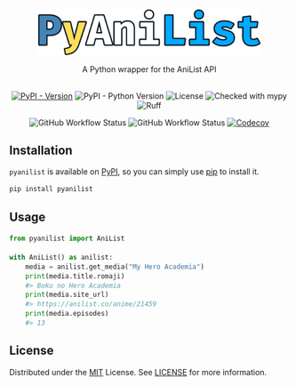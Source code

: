 <br/>
<p align="center">
  <a href="https://github.com/Ravencentric/pyanilist">
    <img src="https://raw.githubusercontent.com/Ravencentric/pyanilist/main/docs/assets/logo.png" alt="Logo" width="400">
  </a>
  <p align="center">
    A Python wrapper for the AniList API
    <br/>
    <br/>
  </p>
</p>

<p align="center">
<a href="https://pypi.org/project/pyanilist/"><img src="https://img.shields.io/pypi/v/pyanilist" alt="PyPI - Version" ></a>
<img src="https://img.shields.io/pypi/pyversions/pyanilist" alt="PyPI - Python Version">
<img src="https://img.shields.io/github/license/Ravencentric/pyanilist" alt="License">
<img src="https://www.mypy-lang.org/static/mypy_badge.svg" alt="Checked with mypy">
<img src="https://img.shields.io/endpoint?url=https://raw.githubusercontent.com/astral-sh/ruff/main/assets/badge/v2.json" alt="Ruff">
</p>

<p align="center">
<img src="https://img.shields.io/github/actions/workflow/status/Ravencentric/pyanilist/release.yml?" alt="GitHub Workflow Status">
<img src="https://img.shields.io/github/actions/workflow/status/ravencentric/pyanilist/tests.yml?label=tests" alt="GitHub Workflow Status">
<a href="https://codecov.io/gh/Ravencentric/pyanilist"><img src="https://codecov.io/gh/Ravencentric/pyanilist/graph/badge.svg?token=B45ODO7TEY" alt="Codecov"></a>
</p>


## Installation

`pyanilist` is available on [PyPI](https://pypi.org/project/pyanilist/), so you can simply use [pip](https://github.com/pypa/pip) to install it.

```sh
pip install pyanilist
```

## Usage

```py
from pyanilist import AniList

with AniList() as anilist:
    media = anilist.get_media("My Hero Academia")
    print(media.title.romaji)
    #> Boku no Hero Academia
    print(media.site_url)
    #> https://anilist.co/anime/21459
    print(media.episodes)
    #> 13
```

## License

Distributed under the [MIT](https://choosealicense.com/licenses/mit/) License. See [LICENSE](https://github.com/Ravencentric/pyanilist/blob/main/LICENSE) for more information.
